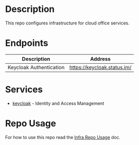 # Description

This repo configures infrastructure for cloud office services.

# Endpoints

| Description             | Address                     |
|-------------------------|-----------------------------|
| Keycloak Authentication | https://keycloak.status.im/ |

# Services

* [keycloak](./ansible/roles/keycloak) - Identity and Access Management

# Repo Usage

For how to use this repo read the [Infra Repo Usage](https://github.com/status-im/infra-docs/blob/master/articles/infra_repo_usage.md) doc.
